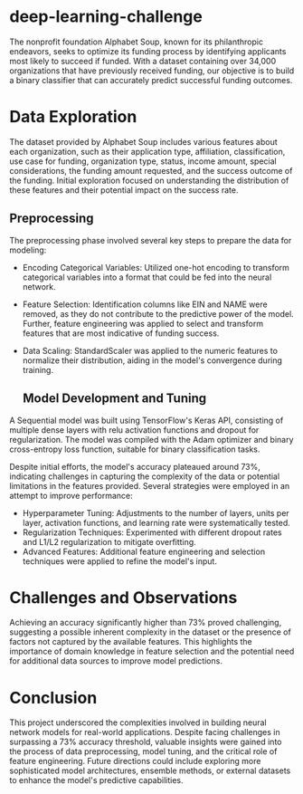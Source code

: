 ﻿# deep-learning-challenge

The nonprofit foundation Alphabet Soup, known for its philanthropic endeavors, seeks to optimize its funding process by identifying applicants most likely to succeed if funded. With a dataset containing over 34,000 organizations that have previously received funding, our objective is to build a binary classifier that can accurately predict successful funding outcomes.

# Data Exploration

The dataset provided by Alphabet Soup includes various features about each organization, such as their application type, affiliation, classification, use case for funding, organization type, status, income amount, special considerations, the funding amount requested, and the success outcome of the funding. Initial exploration focused on understanding the distribution of these features and their potential impact on the success rate.

## Preprocessing

The preprocessing phase involved several key steps to prepare the data for modeling:

- Encoding Categorical Variables: Utilized one-hot encoding to transform categorical variables into a format that could be fed into the neural network.
- Feature Selection: Identification columns like EIN and NAME were removed, as they do not contribute to the predictive power of the model. Further, feature engineering was applied to select and transform features that are most indicative of funding success.
- Data Scaling: StandardScaler was applied to the numeric features to normalize their distribution, aiding in the model's convergence during training.

  ## Model Development and Tuning

A Sequential model was built using TensorFlow's Keras API, consisting of multiple dense layers with relu activation functions and dropout for regularization. The model was compiled with the Adam optimizer and binary cross-entropy loss function, suitable for binary classification tasks.

Despite initial efforts, the model's accuracy plateaued around 73%, indicating challenges in capturing the complexity of the data or potential limitations in the features provided. Several strategies were employed in an attempt to improve performance:

- Hyperparameter Tuning: Adjustments to the number of layers, units per layer, activation functions, and learning rate were systematically tested.
- Regularization Techniques: Experimented with different dropout rates and L1/L2 regularization to mitigate overfitting.
- Advanced Features: Additional feature engineering and selection techniques were applied to refine the model's input.

# Challenges and Observations
Achieving an accuracy significantly higher than 73% proved challenging, suggesting a possible inherent complexity in the dataset or the presence of factors not captured by the available features. This highlights the importance of domain knowledge in feature selection and the potential need for additional data sources to improve model predictions.

# Conclusion
This project underscored the complexities involved in building neural network models for real-world applications. Despite facing challenges in surpassing a 73% accuracy threshold, valuable insights were gained into the process of data preprocessing, model tuning, and the critical role of feature engineering. Future directions could include exploring more sophisticated model architectures, ensemble methods, or external datasets to enhance the model's predictive capabilities.
